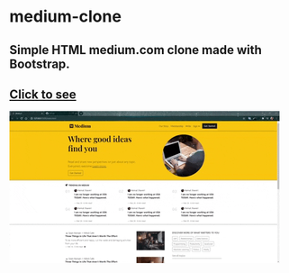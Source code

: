 # medium-clone  
Simple HTML medium.com clone made with Bootstrap.  
---  
[Click to see](https://ubeydnur.github.io/medium-clone/)  
---  
![img](readme.gif)
